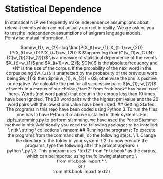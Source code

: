 # Statistical Dependence
In statistical NLP we frequently make independence assumptions about relevant events which are not actually correct in reality. We are asking you to test the independence assumptions of unigram language models.
Pointwise mutual information, \
<div align="center"> $pmi(w_{1}, w_{2})=log \frac{P(X_{t}=w_{1}, X_{t+1}=w_{2})} {P(X_{t}=w_{1})P(X_{t+1}=w_{2})} $ 
$\approx log \frac{C(w_{1}w_{2})N}{C(w_{1})C(w_{2})}$ \
is a measure of statistical dependence of the events $X_{t}=w_{1}$ and $X_{t+1}=w_{2}$; $C(w)$ is the absolute frequency and *N* is the size of the corpus. If the probability of the next word in the corpus being $w_{2}$ is unaffected by the probability of the previous word being $w_{1}$, then $pmi(w_{1}, w_{2}) = 0$; otherwise the pmi is positive or negative.
We calculate the pmi for all successive pairs $(w_{1}, w_{2})$ of words in a corpus of our choice (*text2* from *nltk.book* has been used here). Words (not word pairs!) that occur in the corpus less than 10 times have been ignored. The 20 word pairs with the highest pmi value and the 20 word pairs with the lowest pmi value have been listed.
## Getting Started:
The programs in this repo have been coded using Python 3. To run the files one has to have Python 3 or above installed in their systems. For zipfs_stemming.py to perform stemming, we have used the PorterStemmer method in nltk. Additionally you need the following packages to be installed: \
nltk \
string \
collections \
random 
## Running the programs:
To execute the programs from the command shell, do the following steps: \
		1. Change the directory to this folder in your system. \
		2. To now execute the programs, type the following after the prompt appears: \
			<div align="center"> python \<filename\>.py \
    3. This program uses *text2* from *nltk.book* as the corpus,  which can be imported using the following statement: \
				<div align="center"> from nltk.book import * \
				<div align="center"> or \
				<div align="center"> from nltk.book import text2 \
